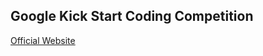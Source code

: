 ## Google Kick Start Coding Competition
[Official Website](https://codingcompetitions.withgoogle.com/kickstart)
